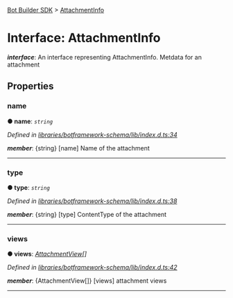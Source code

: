[Bot Builder SDK](../README.md) > [AttachmentInfo](../interfaces/botbuilder.attachmentinfo.md)



# Interface: AttachmentInfo

*__interface__*: An interface representing AttachmentInfo. Metdata for an attachment



## Properties
<a id="name"></a>

###  name

**●  name**:  *`string`* 

*Defined in [libraries/botframework-schema/lib/index.d.ts:34](https://github.com/Microsoft/botbuilder-js/blob/57c9ba8/libraries/botframework-schema/lib/index.d.ts#L34)*


*__member__*: {string} [name] Name of the attachment





___

<a id="type"></a>

###  type

**●  type**:  *`string`* 

*Defined in [libraries/botframework-schema/lib/index.d.ts:38](https://github.com/Microsoft/botbuilder-js/blob/57c9ba8/libraries/botframework-schema/lib/index.d.ts#L38)*


*__member__*: {string} [type] ContentType of the attachment





___

<a id="views"></a>

###  views

**●  views**:  *[AttachmentView](botbuilder.attachmentview.md)[]* 

*Defined in [libraries/botframework-schema/lib/index.d.ts:42](https://github.com/Microsoft/botbuilder-js/blob/57c9ba8/libraries/botframework-schema/lib/index.d.ts#L42)*


*__member__*: {AttachmentView[]} [views] attachment views





___


